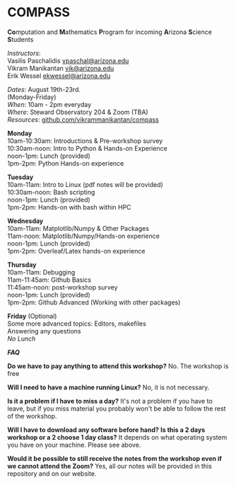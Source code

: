 # COMPASS

**Co**mputation and **M**athematics **P**rogram for incoming **A**rizona **S**cience **S**tudents

*Instructors*: \
Vasilis Paschalidis <vpaschal@arizona.edu> \
Vikram Manikantan <vik@arizona.edu> \
Erik Wessel <ekwessel@arizona.edu>

*Dates*: August 19th-23rd. \
       (Monday-Friday) \
*When*: 10am - 2pm everyday \
*Where*: Steward Observatory 204 & Zoom (TBA) \
*Resources*: [github.com/vikrammanikantan/compass](github.com/vikrammanikantan/compass)

**Monday** \
10am-10:30am: Introductions & Pre-workshop survey \
10:30am-noon: Intro to Python & Hands-on Experience \
noon-1pm: Lunch (provided)\
1pm-2pm: Python Hands-on experience

**Tuesday** \
10am-11am: Intro to Linux (pdf notes will be provided) \
10:30am-noon: Bash scripting \
noon-1pm: Lunch (provided)\
1pm-2pm: Hands-on with bash within HPC

**Wednesday** \
10am-11am: Matplotlib/Numpy & Other Packages \
11am-noon:  Matplotlib/Numpy/Hands-on experience \
noon-1pm: Lunch (provided)\
1pm-2pm: Overleaf/Latex hands-on experience

**Thursday** \
10am-11am: Debugging \
11am-11:45am: Github Basics \
11:45am-noon: post-workshop survey \
noon-1pm: Lunch (provided)\
1pm-2pm: Github Advanced (Working with other packages)

**Friday** (Optional) \
Some more advanced topics: Editors, makefiles \
Answering any questions  \
*No Lunch*


***FAQ***

**Do we have to pay anything to attend this workshop?**
No. The workshop is free

**Will I need to have a machine running Linux?**
No, it is not necessary.

**Is it a problem if I have to miss a day?**
It's not a problem if you have to leave, but if you miss material you probably won't be able to follow the rest of the workshop. 

**Will I have to download any software before hand?** **Is this a 2 days workshop or a 2 choose 1 day class?**
It depends on what operating system you have on your machine. Please see above.

**Would it be possible to still receive the notes from the workshop even if we cannot attend the Zoom?**
Yes, all our notes will be provided in this repository and on our website.
       
